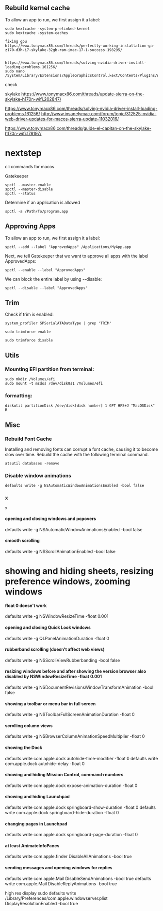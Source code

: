 ## Rebuild kernel cache

To allow an app to run, we first assign it a label:
~~~~
sudo kextcache -system-prelinked-kernel
sudo kextcache -system-caches

fixing gpu
https://www.tonymacx86.com/threads/perfectly-working-installation-ga-z170-d3h-i7-skylake-32gb-ram-imac-17-1-success.198295/


https://www.tonymacx86.com/threads/solving-nvidia-driver-install-loading-problems.161256/
sudo nano /System/Library/Extensions/AppleGraphicsControl.kext/Contents/PlugIns/AppleGraphicsDevicePolicy.kext/Contents/Info.plist

~~~~
check

skylake
https://www.tonymacx86.com/threads/update-sierra-on-the-skylake-h170n-wifi.202847/

https://www.tonymacx86.com/threads/solving-nvidia-driver-install-loading-problems.161256/
http://www.insanelymac.com/forum/topic/312525-nvidia-web-driver-updates-for-macos-sierra-update-11032016/

https://www.tonymacx86.com/threads/guide-el-capitan-on-the-skylake-h170n-wifi.178197/


# nextstep

cli commands for macos

Gatekeeper
~~~~
spctl --master-enable
spctl --master-disable
spctl --status
~~~~

Determine if an application is allowed
~~~~
spctl -a /Path/To/program.app
~~~~

## Approving Apps

To allow an app to run, we first assign it a label:
~~~~
spctl --add --label "ApprovedApps" /Applications/MyApp.app
~~~~

Next, we tell Gatekeeper that we want to approve all apps with the label ApprovedApps:
~~~~
spctl --enable --label "ApprovedApps"
~~~~

We can block the entire label by using --disable:
~~~~
spctl --disable --label "ApprovedApps"
~~~~

## Trim

Check if trim is enabled:
~~~~
system_profiler SPSerialATADataType | grep 'TRIM'
~~~~

~~~~
sudo trimforce enable
~~~~

~~~~
sudo trimforce disable
~~~~

## Utils

### Mounting EFI partition from terminal:
~~~~
sudo mkdir /Volumes/efi
sudo mount -t msdos /dev/disk0s1 /Volumes/efi
~~~~

### formatting:
~~~~
diskutil partitionDisk /dev/disk[disk number] 1 GPT HFS+J "MacOSDisk" R
~~~~

## Misc
### Rebuild Font Cache

Inatalling and removing fonts can corrupt a font cache, causing it to become slow over time. Rebuild the cache with the following terminal command.

~~~~
atsutil databases -remove
~~~~

### Disable window animations
~~~~
defaults write -g NSAutomaticWindowAnimationsEnabled -bool false
~~~~





### x
~~~~
x
~~~~

#### opening and closing windows and popovers
defaults write -g NSAutomaticWindowAnimationsEnabled -bool false

#### smooth scrolling
defaults write -g NSScrollAnimationEnabled -bool false

# showing and hiding sheets, resizing preference windows, zooming windows
#### float 0 doesn't work
defaults write -g NSWindowResizeTime -float 0.001

#### opening and closing Quick Look windows
defaults write -g QLPanelAnimationDuration -float 0

#### rubberband scrolling (doesn't affect web views)
defaults write -g NSScrollViewRubberbanding -bool false

#### resizing windows before and after showing the version browser also disabled by NSWindowResizeTime -float 0.001
defaults write -g NSDocumentRevisionsWindowTransformAnimation -bool false

#### showing a toolbar or menu bar in full screen
defaults write -g NSToolbarFullScreenAnimationDuration -float 0

#### scrolling column views
defaults write -g NSBrowserColumnAnimationSpeedMultiplier -float 0

#### showing the Dock
defaults write com.apple.dock autohide-time-modifier -float 0
defaults write com.apple.dock autohide-delay -float 0

#### showing and hiding Mission Control, command+numbers
defaults write com.apple.dock expose-animation-duration -float 0

#### showing and hiding Launchpad
defaults write com.apple.dock springboard-show-duration -float 0
defaults write com.apple.dock springboard-hide-duration -float 0

#### changing pages in Launchpad
defaults write com.apple.dock springboard-page-duration -float 0

#### at least AnimateInfoPanes
defaults write com.apple.finder DisableAllAnimations -bool true

#### sending messages and opening windows for replies
defaults write com.apple.Mail DisableSendAnimations -bool true
defaults write com.apple.Mail DisableReplyAnimations -bool true


high res display
sudo defaults write /Library/Preferences/com.apple.windowserver.plist DisplayResolutionEnabled -bool true

